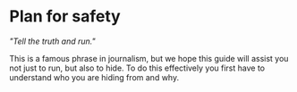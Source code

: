 # Plan for safety

*"Tell the truth and run."*

This is a famous phrase in journalism, but we hope this guide will assist you not just to run, but also to hide. To do this effectively you first have to understand who you are hiding from and why.
